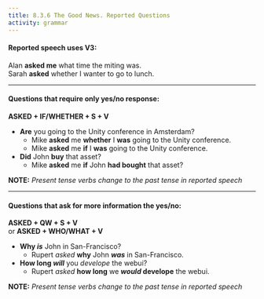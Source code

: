 ```yaml
---
title: 8.3.6 The Good News. Reported Questions
activity: grammar
---
```


#### Reported speech uses V3:<br>
Alan **asked me** what time the miting was. <br>
Sarah **asked** whether I wanter to go to lunch.

***

#### Questions that require only yes/no response: 

**ASKED + IF/WHETHER + S + V**

- **Are** you going to the Unity conference in Amsterdam?
  - Mike **asked** me **whether** I **was** going to the Unity conference.
  - Mike **asked** me **if** I **was** going to the Unity conference.
- **Did** John **buy** that asset?
  - Mike **asked** me **if** John **had bought** that asset?

**NOTE:** _Present tense verbs change to the past tense in reported speech_

***

#### Questions that ask for more information the yes/no:

**ASKED + QW + S + V** <br>
or **ASKED + WHO/WHAT + V**

- **Why _is_** John in San-Francisco?<br>
  - Rupert _asked_ **why** John **_was_** in San-Francisco.
- **How long _will_** you _develope_ the webui?
  - Rupert _asked_ **how long** we **_would_ develope** the webui.

**NOTE:** _Present tense verbs change to the past tense in reported speech_
